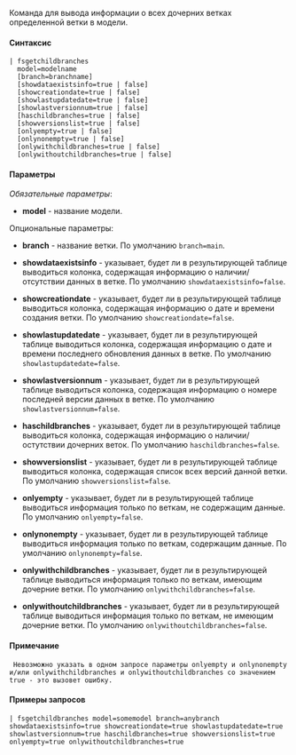 Команда для вывода информации о всех дочерних ветках определенной ветки в модели.

#### Синтаксис

```
| fsgetchildbranches 
  model=modelname
  [branch=branchname]
  [showdataexistsinfo=true | false]
  [showcreationdate=true | false]
  [showlastupdatedate=true | false]
  [showlastversionnum=true | false]
  [haschildbranches=true | false]
  [showversionslist=true | false]
  [onlyempty=true | false]
  [onlynonempty=true | false]
  [onlywithchildbranches=true | false]
  [onlywithoutchildbranches=true | false]
```

#### Параметры

_Обязательные параметры_:

- **model** - название модели.

Опциональные параметры:

- **branch** - название ветки. По умолчанию `branch=main`.

- **showdataexistsinfo** - указывает, будет ли в результирующей таблице выводиться колонка, содержащая информацию о наличии/отсутствии данных в ветке. По
  умолчанию `showdataexistsinfo=false`.

- **showcreationdate** - указывает, будет ли в результирующей таблице выводиться колонка, содержащая информацию о дате и времени создания ветки. По
  умолчанию `showcreationdate=false`.

- **showlastupdatedate** - указывает, будет ли в результирующей таблице выводиться колонка, содержащая информацию о дате и времени последнего обновления данных в ветке. По
  умолчанию `showlastupdatedate=false`.

- **showlastversionnum** - указывает, будет ли в результирующей таблице выводиться колонка, содержащая информацию о номере последней версии данных в ветке. По
  умолчанию `showlastversionnum=false`.

- **haschildbranches** - указывает, будет ли в результирующей таблице выводиться колонка, содержащая информацию о наличии/остутствии дочерних веток. По
  умолчанию `haschildbranches=false`.

- **showversionslist** -  указывает, будет ли в результирующей таблице выводиться колонка, содержащая список всех версий данной ветки. По
  умолчанию `showversionslist=false`.

- **onlyempty** - указывает, будет ли в результирующей таблице выводиться информация только по веткам, не содержащим данные. По
  умолчанию `onlyempty=false`.

- **onlynonempty** - указывает, будет ли в результирующей таблице выводиться информация только по веткам, содержащим данные. По
  умолчанию `onlynonempty=false`.

- **onlywithchildbranches** - указывает, будет ли в результирующей таблице выводиться информация только по веткам, имеющим дочерние ветки. По
  умолчанию `onlywithchildbranches=false`.

- **onlywithoutchildbranches** - указывает, будет ли в результирующей таблице выводиться информация только по веткам, не имеющим дочерние ветки. По
  умолчанию `onlywithoutchildbranches=false`.

#### Примечание

     Невозможно указать в одном запросе параметры onlyempty и onlynonempty и/или onlywithchildbranches и onlywithoutchildbranches со значением true - это вызовет ошибку.    

#### Примеры запросов

```
| fsgetchildbranches model=somemodel branch=anybranch showdataexistsinfo=true showcreationdate=true showlastupdatedate=true showlastversionnum=true haschildbranches=true showversionslist=true onlyempty=true onlywithoutchildbranches=true  
```